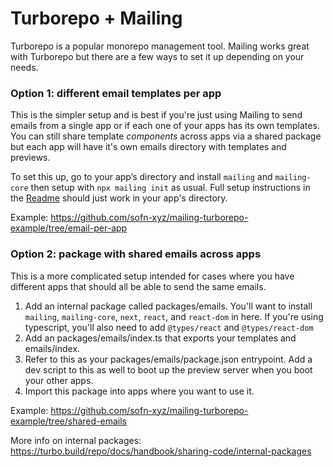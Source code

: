 # Turborepo + Mailing

Turborepo is a popular monorepo management tool. Mailing works great with Turborepo but there are a few ways to set it up depending on your needs.

### Option 1: different email templates per app

This is the simpler setup and is best if you're just using Mailing to send emails from a single app or if each one of your apps has its own templates. You can still share template *components* across apps via a shared package but each app will have it's own emails directory with templates and previews.

To set this up, go to your app’s directory and install `mailing` and `mailing-core` then setup with `npx mailing init` as usual. Full setup instructions in the [Readme](https://github.com/sofn-xyz/mailing#setup) should just work in your app's directory.

Example: https://github.com/sofn-xyz/mailing-turborepo-example/tree/email-per-app

### Option 2: package with shared emails across apps

This is a more complicated setup intended for cases where you have different apps that should all be able to send the same emails.

1. Add an internal package called packages/emails. You'll want to install `mailing`, `mailing-core`, `next`, `react`, and `react-dom` in here. If you're using typescript, you'll also need to add `@types/react` and `@types/react-dom`
2. Add an packages/emails/index.ts that exports your templates and emails/index.
3. Refer to this as your packages/emails/package.json entrypoint. Add a dev script to this as well to boot up the preview server when you boot your other apps.
4. Import this package into apps where you want to use it.

Example: https://github.com/sofn-xyz/mailing-turborepo-example/tree/shared-emails

More info on internal packages: https://turbo.build/repo/docs/handbook/sharing-code/internal-packages
